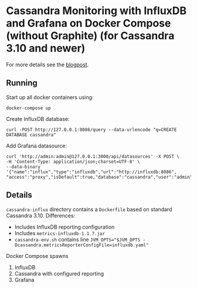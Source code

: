 # Cassandra Monitoring with InfluxDB and Grafana on Docker Compose (without Graphite) (for Cassandra 3.10 and newer)

For more details see the [blogpost](https://softwaremill.com/cassandra-monitoring-part-3/).

## Running

Start up all docker containers using:
```
docker-compose up
```

Create InfluxDB database:
```
curl -POST http://127.0.0.1:8086/query --data-urlencode "q=CREATE DATABASE cassandra"
```

Add Grafana datasource:
```
curl 'http://admin:admin@127.0.0.1:3000/api/datasources' -X POST \
-H 'Content-Type: application/json;charset=UTF-8' \
--data-binary '{"name":"influx","type":"influxdb","url":"http://influxdb:8086",
"access":"proxy","isDefault":true,"database":"cassandra","user":"admin","password":"admin"}'
```

## Details

`cassandra-influx` directory contains a `Dockerfile` based on standard Cassandra 3.10. Differences:
* Includes InfluxDB reporting configuration
* Includes `metrics-influxdb-1.1.7.jar`
* `cassandra-env.sh` contains line `JVM_OPTS="$JVM_OPTS -Dcassandra.metricsReporterConfigFile=influxdb.yaml"`

Docker Compose spawns 

1. InfluxDB
2. Cassandra with configured reporting
3. Grafana

